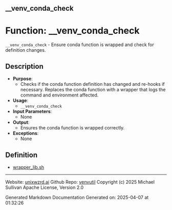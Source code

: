 ## __venv_conda_check
# Function: __venv_conda_check
`__venv_conda_check` - Ensure conda function is wrapped and check for definition changes.
## Description
- **Purpose**:
  - Checks if the conda function definition has changed and re-hooks if necessary. Replaces
    the conda function with a wrapper that logs the command and environment affected.
- **Usage**:
  - `__venv_conda_check`
- **Input Parameters**:
  - None
- **Output**:
  - Ensures the conda function is wrapped correctly.
- **Exceptions**:
  - None

## Definition 

* [wrapper_lib.sh](../wrapper_lib_sh.md)
---

Website: [unixwzrd.ai](https://unixwzrd.ai)
Github Repo: [venvutil](https://github.com/unixwzrd/venvutil)
Copyright (c) 2025 Michael Sullivan
Apache License, Version 2.0

Generated Markdown Documentation
Generated on: 2025-04-07 at 01:32:26
